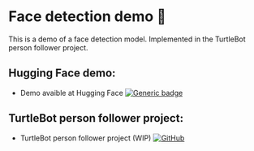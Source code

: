 # Face detection demo 👤

This is a demo of a face detection model. Implemented in the TurtleBot person follower project.

## Hugging Face demo:
* Demo avaible at Hugging Face [![Generic badge](https://img.shields.io/badge/🤗-Open%20in%20Spaces-blue.svg)](https://huggingface.co/spaces/carlosabadia/face_detection)


## TurtleBot person follower project:
* TurtleBot person follower project (WIP) [![GitHub](https://badgen.net/badge/icon/github?icon=github&label)](https://github.com/carlosabadia/)
